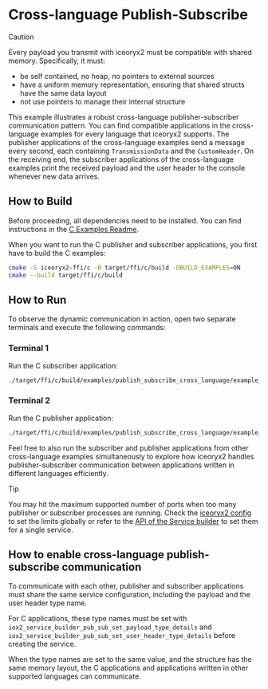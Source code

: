 # Cross-language Publish-Subscribe

> [!CAUTION]
> Every payload you transmit with iceoryx2 must be compatible with shared
> memory. Specifically, it must:
>
> * be self contained, no heap, no pointers to external sources
> * have a uniform memory representation, ensuring that shared structs have the
>     same data layout
> * not use pointers to manage their internal structure

This example illustrates a robust cross-language publisher-subscriber
communication pattern. You can find compatible applications in the
cross-language examples for every language that iceoryx2 supports. The publisher
applications of the cross-language examples send a message every second, each
containing `TransmissionData` and the `CustomHeader`. On the receiving end, the
subscriber applications of the cross-language examples print the received
payload and the user header to the console whenever new data arrives.

## How to Build

Before proceeding, all dependencies need to be installed. You can find
instructions in the [C Examples Readme](../README.md).

When you want to run the C publisher and subscriber applications, you first have
to build the C examples:

```sh
cmake -S iceoryx2-ffi/c -B target/ffi/c/build -DBUILD_EXAMPLES=ON
cmake --build target/ffi/c/build
```

## How to Run

To observe the dynamic communication in action, open two separate terminals and
execute the following commands:

### Terminal 1

Run the C subscriber application:

```sh
./target/ffi/c/build/examples/publish_subscribe_cross_language/example_c_cross_language_subscriber
```

### Terminal 2

Run the C publisher application:

```sh
./target/ffi/c/build/examples/publish_subscribe_cross_language/example_c_cross_language_publisher
```

Feel free to also run the subscriber and publisher applications from other
cross-language examples simultaneously to explore how iceoryx2 handles
publisher-subscriber communication between applications written in different
languages efficiently.

> [!TIP]
> You may hit the maximum supported number of ports when too many publisher or
> subscriber processes are running. Check the [iceoryx2 config](../../../config)
> to set the limits globally or refer to the
> [API of the Service builder](https://docs.rs/iceoryx2/latest/iceoryx2/service/index.html)
> to set them for a single service.

## How to enable cross-language publish-subscribe communication

To communicate with each other, publisher and subscriber applications must share
the same service configuration, including the payload and the user header type
name.

For C applications, these type names must be set with
`iox2_service_builder_pub_sub_set_payload_type_details` and
`iox2_service_builder_pub_sub_set_user_header_type_details` before creating the
service.

When the type names are set to the same value, and the structure has the same
memory layout, the C applications and applications written in other supported
languages can communicate.
